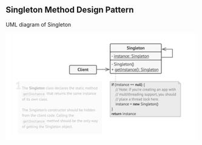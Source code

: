## Singleton Method Design Pattern

UML diagram of Singleton

![Schema UML diagram of adapter design pattern](singleton-1.png)